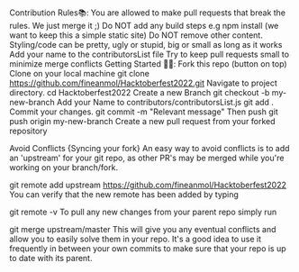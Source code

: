 Contribution Rules📚:
You are allowed to make pull requests that break the rules. We just merge it ;)
Do NOT add any build steps e.g npm install (we want to keep this a simple static site)
Do NOT remove other content.
Styling/code can be pretty, ugly or stupid, big or small as long as it works
Add your name to the contributorsList file
Try to keep pull requests small to minimize merge conflicts
Getting Started 🤩🤗:
Fork this repo (button on top)
Clone on your local machine
git clone https://github.com/fineanmol/Hacktoberfest2022.git
Navigate to project directory.
cd Hacktoberfest2022
Create a new Branch
git checkout -b my-new-branch
Add your Name to contributors/contributorsList.js
git add .
Commit your changes.
git commit -m "Relevant message"
Then push
git push origin my-new-branch
Create a new pull request from your forked repository

Avoid Conflicts {Syncing your fork}
An easy way to avoid conflicts is to add an 'upstream' for your git repo, as other PR's may be merged while you're working on your branch/fork.

git remote add upstream https://github.com/fineanmol/Hacktoberfest2022
You can verify that the new remote has been added by typing

git remote -v
To pull any new changes from your parent repo simply run

git merge upstream/master
This will give you any eventual conflicts and allow you to easily solve them in your repo. It's a good idea to use it frequently in between your own commits to make sure that your repo is up to date with its parent.
